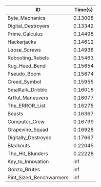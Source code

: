 |ID|Time(s)|
|-|-|
|Byte_Mechanics|0.13008|
|Digital_Destroyers|0.13342|
|Prime_Calculus|0.14498|
|Hackerjacks|0.14612|
|Loose_Screws|0.14938|
|Rebooting_Rebels|0.15463|
|Rug_Heed_Bend|0.15654|
|Pseudo_Boom|0.15674|
|Creed_Symbol|0.15955|
|Smalltalk_Dribble|0.16018|
|Artful_Maneuvers|0.16077|
|The_ERROR_List|0.16275|
|Beasts|0.16367|
|Computer_Crew|0.16799|
|Grapevine_Squad|0.16928|
|Digitally_Destroyed|0.17667|
|Blackouts|0.22045|
|The_Hit_Blunders|0.22228|
|Key_to_Innovation|inf|
|Gonzo_Brutes|inf|
|Pint_Sized_Benchwarmers|inf|
